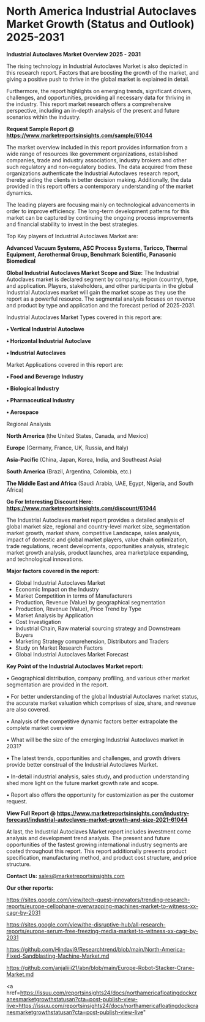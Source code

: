 # North America Industrial Autoclaves Market Growth (Status and Outlook) 2025-2031

<Strong> Industrial Autoclaves Market Overview 2025 - 2031</strong>

The rising technology in Industrial Autoclaves Market is also depicted in this research report. Factors that are boosting the growth of the market, and giving a positive push to thrive in the global market is explained in detail.

Furthermore, the report highlights on emerging trends, significant drivers, challenges, and opportunities, providing all necessary data for thriving in the industry. This report market research offers a comprehensive perspective, including an in-depth analysis of the present and future scenarios within the industry.

<strong>Request Sample Report @ <a href=https://www.marketreportsinsights.com/sample/61044>https://www.marketreportsinsights.com/sample/61044</a></strong>

The market overview included in this report provides information from a wide range of resources like government organizations, established companies, trade and industry associations, industry brokers and other such regulatory and non-regulatory bodies. The data acquired from these organizations authenticate the Industrial Autoclaves research report, thereby aiding the clients in better decision making. Additionally, the data provided in this report offers a contemporary understanding of the market dynamics.

The leading players are focusing mainly on technological advancements in order to improve efficiency. The long-term development patterns for this market can be captured by continuing the ongoing process improvements and financial stability to invest in the best strategies.

Top Key players of Industrial Autoclaves Market are:

<strong>Advanced Vacuum Systems, ASC Process Systems, Taricco, Thermal Equipment, Aerothermal Group, Benchmark Scientific, Panasonic Biomedical</strong>

<strong><b>Global Industrial Autoclaves Market Scope and Size:</b></strong>
The Industrial Autoclaves market is declared segment by company, region (country), type, and application. Players, stakeholders, and other participants in the global Industrial Autoclaves market will gain the market scope as they use the report as a powerful resource. The segmental analysis focuses on revenue and product by type and application and the forecast period of 2025-2031.

Industrial Autoclaves Market Types covered in this report are:

<strong>• Vertical Industrial Autoclave

• Horizontal Industrial Autoclave

• Industrial Autoclaves</strong>

Market Applications covered in this report are:

<strong>• Food and Beverage Industry

• Biological Industry

• Pharmaceutical Industry

• Aerospace</strong> 

Regional Analysis

<strong>North America</strong> (the United States, Canada, and Mexico)

<strong>Europe</strong> (Germany, France, UK, Russia, and Italy)

<strong>Asia-Pacific</strong> (China, Japan, Korea, India, and Southeast Asia)

<strong>South America</strong> (Brazil, Argentina, Colombia, etc.)

<strong>The Middle East and Africa</strong> (Saudi Arabia, UAE, Egypt, Nigeria, and South Africa)

<strong>Go For Interesting Discount Here: <a href=https://www.marketreportsinsights.com/discount/61044>https://www.marketreportsinsights.com/discount/61044</a></strong>

The Industrial Autoclaves market report provides a detailed analysis of global market size, regional and country-level market size, segmentation market growth, market share, competitive Landscape, sales analysis, impact of domestic and global market players, value chain optimization, trade regulations, recent developments, opportunities analysis, strategic market growth analysis, product launches, area marketplace expanding, and technological innovations.

<strong><b>Major factors covered in the report:</b></strong>
<ul>
  <li>Global Industrial Autoclaves Market </li>
  <li>Economic Impact on the Industry</li>
  <li>Market Competition in terms of Manufacturers</li>
  <li>Production, Revenue (Value) by geographical segmentation</li>
  <li>Production, Revenue (Value), Price Trend by Type</li>
  <li>Market Analysis by Application</li>
  <li>Cost Investigation</li>
  <li>Industrial Chain, Raw material sourcing strategy and Downstream Buyers</li>
  <li>Marketing Strategy comprehension, Distributors and Traders</li>
  <li>Study on Market Research Factors</li>
  <li>Global Industrial Autoclaves Market Forecast</li>
</ul>

<strong><b>Key Point of the Industrial Autoclaves Market report:</b></strong>

• Geographical distribution, company profiling, and various other market segmentation are provided in the report.

• For better understanding of the global Industrial Autoclaves market status, the accurate market valuation which comprises of size, share, and revenue are also covered.

• Analysis of the competitive dynamic factors better extrapolate the complete market overview

• What will be the size of the emerging Industrial Autoclaves market in 2031?

• The latest trends, opportunities and challenges, and growth drivers provide better construal of the Industrial Autoclaves Market.

• In-detail industrial analysis, sales study, and production understanding shed more light on the future market growth rate and scope.

• Report also offers the opportunity for customization as per the customer request.

<strong><b>View Full Report @ <a href=https://www.marketreportsinsights.com/industry-forecast/industrial-autoclaves-market-growth-and-size-2021-61044>https://www.marketreportsinsights.com/industry-forecast/industrial-autoclaves-market-growth-and-size-2021-61044</a></b></strong>


At last, the Industrial Autoclaves Market report includes investment come analysis and development trend analysis. The present and future opportunities of the fastest growing international industry segments are coated throughout this report. This report additionally presents product specification, manufacturing method, and product cost structure, and price structure.

<strong>Contact Us:</strong>
sales@marketreportsinsights.com

<strong>Our other reports:</strong>

<a href=https://sites.google.com/view/tech-quest-innovators/trending-research-reports/europe-cellophane-overwrapping-machines-market-to-witness-xx-cagr-by-2031>https://sites.google.com/view/tech-quest-innovators/trending-research-reports/europe-cellophane-overwrapping-machines-market-to-witness-xx-cagr-by-2031</a>

<a href=https://sites.google.com/view/the-disruptive-hub/all-research-reports/europe-serum-free-freezing-media-market-to-witness-xx-cagr-by-2031>https://sites.google.com/view/the-disruptive-hub/all-research-reports/europe-serum-free-freezing-media-market-to-witness-xx-cagr-by-2031</a>

<a href=https://github.com/Hindavi9/Researchtrend/blob/main/North-America-Fixed-Sandblasting-Machine-Market.md>https://github.com/Hindavi9/Researchtrend/blob/main/North-America-Fixed-Sandblasting-Machine-Market.md</a>

<a href=https://github.com/anjaliiii21/abn/blob/main/Europe-Robot-Stacker-Crane-Market.md>https://github.com/anjaliiii21/abn/blob/main/Europe-Robot-Stacker-Crane-Market.md</a>

<a href=https://issuu.com/reportsinsights24/docs/northamericafloatingdockcranesmarketgrowthstatusan?cta=post-publish-view-live>https://issuu.com/reportsinsights24/docs/northamericafloatingdockcranesmarketgrowthstatusan?cta=post-publish-view-live</a>"
